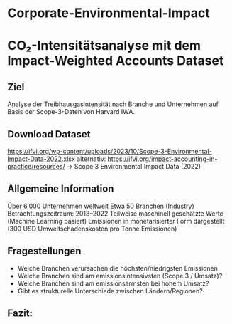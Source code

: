 # Corporate-Environmental-Impact
# CO₂-Intensitätsanalyse mit dem Impact-Weighted Accounts Dataset

## Ziel
Analyse der Treibhausgasintensität nach Branche und Unternehmen auf Basis der Scope-3-Daten von Harvard IWA.

## Download Dataset

https://ifvi.org/wp-content/uploads/2023/10/Scope-3-Environmental-Impact-Data-2022.xlsx 
alternativ: https://ifvi.org/impact-accounting-in-practice/resources/ -> Scope 3 Environmental Impact Data (2022)

## Allgemeine Information
Über 6.000 Unternehmen weltweit
Etwa 50 Branchen (Industry)
Betrachtungszeitraum: 2018–2022
Teilweise maschinell geschätzte Werte (Machine Learning basiert)
Emissionen in monetarisierter Form dargestellt (300 USD Umweltschadenskosten pro Tonne Emissionen)

## Fragestellungen 
- Welche Branchen verursachen die höchsten/niedrigsten Emissionen
- Welche Branchen sind am emissionsintensivsten (Scope 3 / Umsatz)? 
- Welche Branchen sind am emissionsärmsten bei hohem Umsatz?
- Gibt es strukturelle Unterschiede zwischen Ländern/Regionen?


## Fazit: 